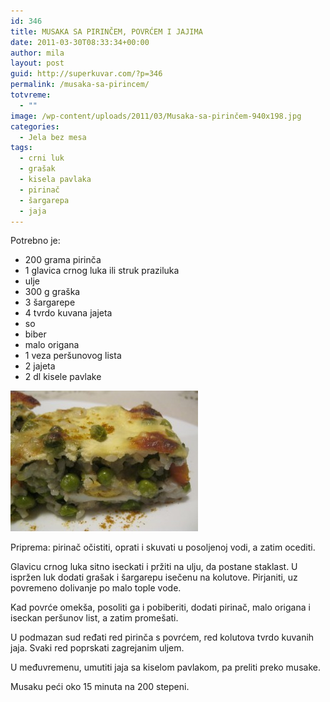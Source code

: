 ```yaml
---
id: 346
title: MUSAKA SA PIRINČEM, POVRĆEM I JAJIMA
date: 2011-03-30T08:33:34+00:00
author: mila
layout: post
guid: http://superkuvar.com/?p=346
permalink: /musaka-sa-pirincem/
totvreme:
  - ""
image: /wp-content/uploads/2011/03/Musaka-sa-pirinčem-940x198.jpg
categories:
  - Jela bez mesa
tags:
  - crni luk
  - grašak
  - kisela pavlaka
  - pirinač
  - šargarepa
  - jaja
---
```

Potrebno je:

  * 200 grama pirinča
  * 1 glavica crnog luka ili struk praziluka
  * ulje
  * 300 g graška
  * 3 šargarepe
  * 4 tvrdo kuvana jajeta
  * so
  * biber
  * malo origana
  * 1 veza peršunovog lista
  * 2 jajeta
  * 2 dl kisele pavlake

<img class="alignnone size-medium wp-image-2641" title="Musaka sa pirinčem" src="/wp-content/uploads/2011/03/Musaka-sa-pirin%C4%8Dem-300x225.jpg" alt="" width="300" height="225" /> 

Priprema: pirinač očistiti, oprati i skuvati u posoljenoj vodi, a zatim ocediti.

Glavicu crnog luka sitno iseckati i pržiti na ulju, da postane staklast. U ispržen luk dodati grašak i šargarepu isečenu na kolutove. Pirjaniti, uz povremeno dolivanje po malo tople vode.

Kad povrće omekša, posoliti ga i pobiberiti, dodati pirinač, malo origana i iseckan peršunov list, a zatim promešati.

U podmazan sud ređati red pirinča s povrćem, red kolutova tvrdo kuvanih jaja. Svaki red poprskati zagrejanim uljem.

U međuvremenu, umutiti jaja sa kiselom pavlakom, pa preliti preko musake.

Musaku peći oko 15 minuta na 200 stepeni.